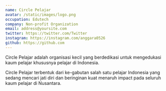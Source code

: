 ```yaml
---
name: Circle Pelajar
avatar: /static/images/logo.png
occupation: Edutech
company: Non-profit Organization
email: address@yoursite.com
twitter: https://twitter.com/Twitter
instagram: https://instagram.com/anggara0526
github: https://github.com
---
```


Circle Pelajar adalah organisasi kecil yang berdedikasi untuk mengedukasi kaum pelajar khususnya pelajar di Indonesia.

Circle Pelajar terbentuk dari ke-gabutan salah satu pelajar Indonesia yang sedang mencari jati diri dan beringinan kuat menaruh impact pada seluruh kaum pelajar di Nusantara.
